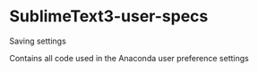 # SublimeText3-user-specs
Saving settings 

Contains all code used in the Anaconda user preference settings
